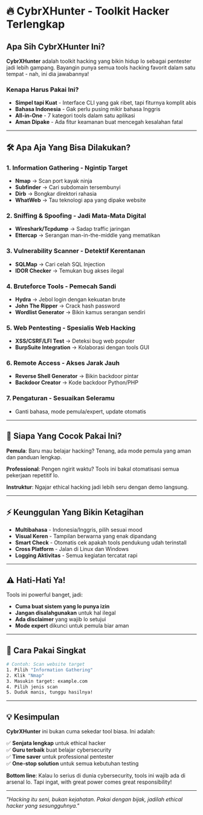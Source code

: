 # 🔥 CybrXHunter - Toolkit Hacker Terlengkap

## Apa Sih CybrXHunter Ini?

**CybrXHunter** adalah toolkit hacking yang bikin hidup lo sebagai pentester jadi lebih gampang. Bayangin punya semua tools hacking favorit dalam satu tempat - nah, ini dia jawabannya!

### Kenapa Harus Pakai Ini?
- **Simpel tapi Kuat** - Interface CLI yang gak ribet, tapi fiturnya komplit abis
- **Bahasa Indonesia** - Gak perlu pusing mikir bahasa Inggris
- **All-in-One** - 7 kategori tools dalam satu aplikasi
- **Aman Dipake** - Ada fitur keamanan buat mencegah kesalahan fatal

---

## 🛠️ Apa Aja Yang Bisa Dilakukan?

### 1. **Information Gathering** - Ngintip Target
- **Nmap** → Scan port kayak ninja
- **Subfinder** → Cari subdomain tersembunyi
- **Dirb** → Bongkar direktori rahasia
- **WhatWeb** → Tau teknologi apa yang dipake website

### 2. **Sniffing & Spoofing** - Jadi Mata-Mata Digital
- **Wireshark/Tcpdump** → Sadap traffic jaringan
- **Ettercap** → Serangan man-in-the-middle yang mematikan

### 3. **Vulnerability Scanner** - Detektif Kerentanan
- **SQLMap** → Cari celah SQL Injection
- **IDOR Checker** → Temukan bug akses ilegal

### 4. **Bruteforce Tools** - Pemecah Sandi
- **Hydra** → Jebol login dengan kekuatan brute
- **John The Ripper** → Crack hash password
- **Wordlist Generator** → Bikin kamus serangan sendiri

### 5. **Web Pentesting** - Spesialis Web Hacking
- **XSS/CSRF/LFI Test** → Deteksi bug web populer
- **BurpSuite Integration** → Kolaborasi dengan tools GUI

### 6. **Remote Access** - Akses Jarak Jauh
- **Reverse Shell Generator** → Bikin backdoor pintar
- **Backdoor Creator** → Kode backdoor Python/PHP

### 7. **Pengaturan** - Sesuaikan Seleramu
- Ganti bahasa, mode pemula/expert, update otomatis

---

## 🎯 Siapa Yang Cocok Pakai Ini?

**Pemula**: 
Baru mau belajar hacking? Tenang, ada mode pemula yang aman dan panduan lengkap.

**Professional**: 
Pengen ngirit waktu? Tools ini bakal otomatisasi semua pekerjaan repetitif lo.

**Instruktur**: 
Ngajar ethical hacking jadi lebih seru dengan demo langsung.

---

## ⚡ Keunggulan Yang Bikin Ketagihan

- **Multibahasa** - Indonesia/Inggris, pilih sesuai mood
- **Visual Keren** - Tampilan berwarna yang enak dipandang
- **Smart Check** - Otomatis cek apakah tools pendukung udah terinstall
- **Cross Platform** - Jalan di Linux dan Windows
- **Logging Aktivitas** - Semua kegiatan tercatat rapi

---

## ⚠️ Hati-Hati Ya!

Tools ini powerful banget, jadi:
- **Cuma buat sistem yang lo punya izin** 
- **Jangan disalahgunakan** untuk hal ilegal
- **Ada disclaimer** yang wajib lo setujui
- **Mode expert** dikunci untuk pemula biar aman

---

## 🚀 Cara Pakai Singkat

```bash
# Contoh: Scan website target
1. Pilih "Information Gathering" 
2. Klik "Nmap"
3. Masukin target: example.com
4. Pilih jenis scan
5. Duduk manis, tunggu hasilnya!
```

---

## 💡 Kesimpulan

**CybrXHunter** ini bukan cuma sekedar tool biasa. Ini adalah:

✅ **Senjata lengkap** untuk ethical hacker  
✅ **Guru terbaik** buat belajar cybersecurity  
✅ **Time saver** untuk professional pentester  
✅ **One-stop solution** untuk semua kebutuhan testing  

**Bottom line**: Kalau lo serius di dunia cybersecurity, tools ini wajib ada di arsenal lo. Tapi ingat, with great power comes great responsibility!

---

*"Hacking itu seni, bukan kejahatan. Pakai dengan bijak, jadilah ethical hacker yang sesungguhnya."*
